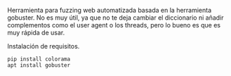 Herramienta para fuzzing web automatizada basada en la herramienta gobuster. No es muy útil, ya que no te deja cambiar el diccionario ni añadir complementos como el user agent o los threads, pero lo bueno es que es muy rápida de usar.

Instalación de requisitos.
```
pip install colorama
apt install gobuster
